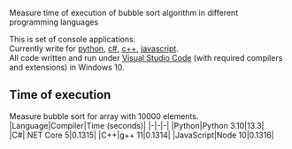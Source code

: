 Measure time of execution of bubble sort algorithm in different programming languages

This is set of console applications.   
Currently write for [python](python), [c#](csharp), [c++](cpp), [javascript](js).   
All code written and run under [Visual Studio Code]() (with required compilers and extensions) in Windows 10.

## Time of execution
Measure bubble sort for array with 10000 elements.   
|Language|Compiler|Time (seconds)|
|-|-|-|
|Python|Python 3.10|13.3|
|C#|.NET Core 5|0.1315|
|C++|g++ 11|0.1314|
|JavaScript|Node 10|0.1316|
